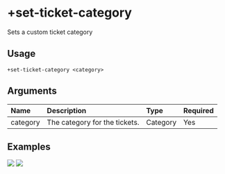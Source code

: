 # +set-ticket-category
Sets a custom ticket category

## Usage
```
+set-ticket-category <category>
```

## Arguments
Name | Description | Type | Required
:-- | :-- | :-- | :--
category | The category for the tickets. | Category | Yes

## Examples
![](https://user-images.githubusercontent.com/111157596/199072593-a70cd76b-cac0-49e2-b281-f0fe2c780a16.png)
![](https://user-images.githubusercontent.com/111157596/199072609-8df976ad-7e80-426a-aa91-777d61b4e449.png)
